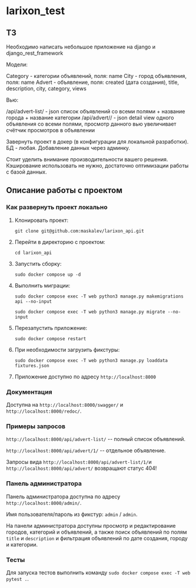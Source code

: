 # larixon_test

## ТЗ

Необходимо написать небольшое приложение на django и django_rest_framework

Модели:

Category - категории объявлений, поля: name
City - город объявления, поля: name
Advert - объявление, поля: created (дата создания), title, description, city, category, views

Вью:

/api/advert-list/ - json список объявлений со всеми полями + название города + название категории /api/advert// - json detail view одного объявления со всеми полями, просмотр данного вью увеличивает счётчик просмотров в объявлении

Завернуть проект в докер (в конфигурации для локальной разработки). БД - любая. Добавление данных через админку.

Стоит уделить внимание производительности вашего решения. Кэширование использовать не нужно, достаточно оптимизации работы с базой данных.


## Описание работы с проектом

### Как развернуть проект локально

1. Клонировать проект: 
   
   `git clоne git@github.com:maskalev/larixon_api.git`

2. Перейти в директорию с проектом: 
   
   `cd larixon_api`

3. Запустить сборку: 
   
   `sudo docker compose up -d`

4. Выполнить миграции: 
   
   `sudo docker compose exec -T web python3 manage.py makemigrations api --no-input`

   `sudo docker compose exec -T web python3 manage.py migrate --no-input`

5. Перезапустить приложение:
   
   `sudo docker compose restart`

6. При необходимости загрузить фикстуры:

    `sudo docker compose exec -T web python3 manage.py loaddata fixtures.json`

7. Приложение доступно по адресу `http://localhost:8000`

### Документация
Доступна на `http://localhost:8000/swagger/` и `http://localhost:8000/redoc/`.

### Примеры запросов

`http://localhost:8000/api/advert-list/` -- полный список объявлений.

`http://localhost:8000/api/advert/1/` -- отдельное объявление.

Запросы вида `http://localhost:8000/api/advert-list/1/`и 
`http://localhost:8000/api/advert/` возвращают статус 404!

### Панель администратора
Панель администратора доступна по адресу `http://localhost:8000/admin/`.

Имя пользователя/пароль из фикстур: `admin` / `admin`.

На панели администратора доступны просмотр и редактирование городов, категорий 
и объявлений, а также поиск объявлений по полям `title` и `description` 
и фильтрация объявлений по дате создания, городу и категории. 

### Тесты

Для запуска тестов выполнить команду `sudo docker compose exec -T web pytest .`.
